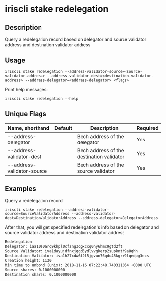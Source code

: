 # iriscli stake redelegation

## Description

Query a redelegation record based on delegator and source validator address and destination validator address

## Usage

```
iriscli stake redelegation --address-validator-source=<source-validator-address> --address-validator-dest=<destination-validator-address> --address-delegator=<address-delegator> <flags>
```

Print help messages:
```
iriscli stake redelegation --help
```

## Unique Flags

| Name, shorthand            | Default                    | Description                                                         | Required |
| -------------------------- | -------------------------- | ------------------------------------------------------------------- | -------- | 
| --address-delegator        |                            | Bech address of the delegator                              | Yes      |
| --address-validator-dest   |                            | Bech address of the destination validator                  | Yes      |
| --address-validator-source |                            | Bech address of the source validator                       | Yes      |

## Examples

Query a redelegation record
```
iriscli stake redelegation --address-validator-source=SourceValidatorAddress --address-validator-dest=DestinationValidatorAddress --address-delegator=DelegatorAddress
```

After that, you will get specified redelegation's info based on delegator and source validator address and destination validator address

```txt
Redelegation
Delegator: iaa10s0arq9khpl0cfzng3qgxcxq0ny6hmc9gtd2ft
Source Validator: iva1dayujdfnxjggd5ydlvvgkerp2supknth9a8qhh
Destination Validator: iva1h27xdw6t9l5jgvun76qdu45kgrx9lqedpg3ecs
Creation height: 1130
Min time to unbond (unix): 2018-11-16 07:22:48.740311064 +0000 UTC
Source shares: 0.1000000000
Destination shares: 0.1000000000
```

